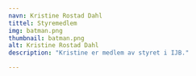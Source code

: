 ```yaml
---
navn: Kristine Rostad Dahl
tittel: Styremedlem
img: batman.png
thumbnail: batman.png
alt: Kristine Rostad Dahl
description: "Kristine er medlem av styret i IJB."

---
```

